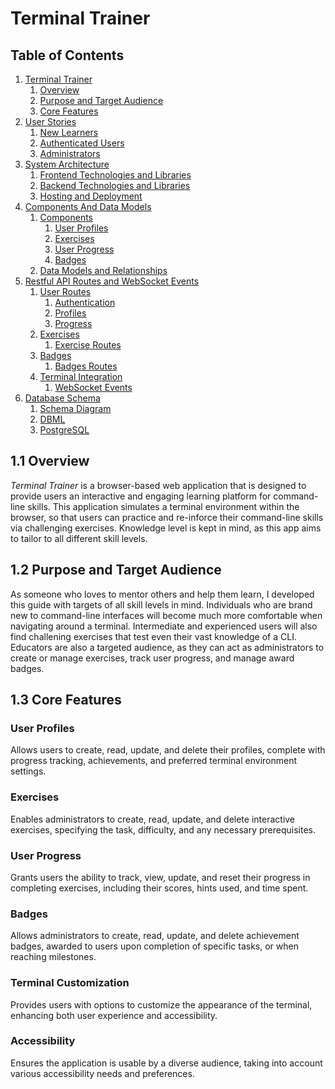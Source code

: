 # Terminal Trainer

## Table of Contents

1. [Terminal Trainer](./README.md)  
    1. [Overview](#11-overview)  
    2. [Purpose and Target Audience](#12-purpose-and-target-audience)  
    3. [Core Features](#13-core-features)
2. [User Stories](./documentation/User_Stories.md#2-user-stories)  
    1. [New Learners](./documentation/User_Stories.md/#21-new-learners-unauthenticated-users)  
    2. [Authenticated Users](./documentation/User_Stories.md/#22-authenticated-users)  
    3. [Administrators](./documentation/User_Stories.md/#23-administrators)  
3. [System Architecture](./documentation/System_Architecture.md)  
    1. [Frontend Technologies and Libraries](./documentation/System_Architecture.md#31-frontend-technologies-and-libraries)  
    2. [Backend Technologies and Libraries](./documentation/System_Architecture.md#32-backend-technologies-and-libraries)  
    3. [Hosting and Deployment](./documentation/System_Architecture.md#33-hosting-and-deployment)  
4. [Components And Data Models](./documentation/Components_And_Data_Models.md)  
    1. [Components](./documentation/Components_And_Data_Models.md#41-components)  
        1. [User Profiles](./documentation/Components_And_Data_Models.md#411-user-profiles)  
        2. [Exercises](./documentation/Components_And_Data_Models.md#412-exercises)  
        3. [User Progress](./documentation/Components_And_Data_Models.md#413-user-progress)  
        4. [Badges](./documentation/Components_And_Data_Models.md#414-badges)  
    2. [Data Models and Relationships](./documentation/Components_And_Data_Models.md#42-data-models-and-relationships)  
5. [Restful API Routes and WebSocket Events](./documentation/Restful_Routes_WebSocket_Events.md)  
    1. [User Routes](./documentation/Restful_Routes_WebSocket_Events.md#51-user-routes)  
        1. [Authentication](./documentation/Restful_Routes_WebSocket_Events.md#511-authentication)  
        2. [Profiles](./documentation/Restful_Routes_WebSocket_Events.md#512-profiles)  
        3. [Progress](./documentation/Restful_Routes_WebSocket_Events.md#513-progress)  
    2. [Exercises](./documentation/Restful_Routes_WebSocket_Events.md#52-exercises)  
        1. [Exercise Routes](./documentation/Restful_Routes_WebSocket_Events.md#521-exercise-routes)  
    3. [Badges](./documentation/Restful_Routes_WebSocket_Events.md#53-badges)  
        1. [Badges Routes](./documentation/Restful_Routes_WebSocket_Events.md#531-badges-routes)  
    4. [Terminal Integration](./documentation/Restful_Routes_WebSocket_Events.md#54-terminal-integration)  
        1. [WebSocket Events](./documentation/Restful_Routes_WebSocket_Events.md#541-websocket-events)  
6. [Database Schema](./documentation/Database_Schema.md)  
    1. [Schema Diagram](./documentation/Database_Schema.md#61-schema-diagram)  
    2. [DBML](./documentation/Database_Schema.md#62-dbml)  
    3. [PostgreSQL](./documentation/Database_Schema.md#63-postgresql)

## 1.1 Overview

*Terminal Trainer* is a browser-based web application that is designed to provide users an interactive and engaging learning platform for command-line skills. This application simulates a terminal environment within the browser, so that users can practice and re-inforce their command-line skills via challenging exercises. Knowledge level is kept in mind, as this app aims to tailor to all different skill levels.

## 1.2 Purpose and Target Audience

As someone who loves to mentor others and help them learn, I developed this guide with targets of all skill levels in mind. Individuals who are brand new to command-line interfaces will become much more comfortable when navigating around a terminal. Intermediate and experienced users will also find challening exercises that test even their vast knowledge of a CLI. Educators are also a targeted audience, as they can act as administrators to create or manage exercises, track user progress, and manage award badges.

## 1.3 Core Features

### User Profiles

Allows users to create, read, update, and delete their profiles, complete with progress tracking, achievements, and preferred terminal environment settings.

### Exercises

Enables administrators to create, read, update, and delete interactive exercises, specifying the task, difficulty, and any necessary prerequisites.

### User Progress

Grants users the ability to track, view, update, and reset their progress in completing exercises, including their scores, hints used, and time spent.

### Badges

Allows administrators to create, read, update, and delete achievement badges, awarded to users upon completion of specific tasks, or when reaching milestones.

### Terminal Customization

Provides users with options to customize the appearance of the terminal, enhancing both user experience and accessibility.

### Accessibility

Ensures the application is usable by a diverse audience, taking into account various accessibility needs and preferences.
